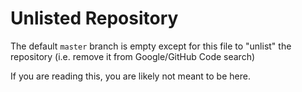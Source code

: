 # Unlisted Repository

The default `master` branch is empty except for this file to "unlist" the repository (i.e. remove it from Google/GitHub Code search)

If you are reading this, you are likely not meant to be here.

